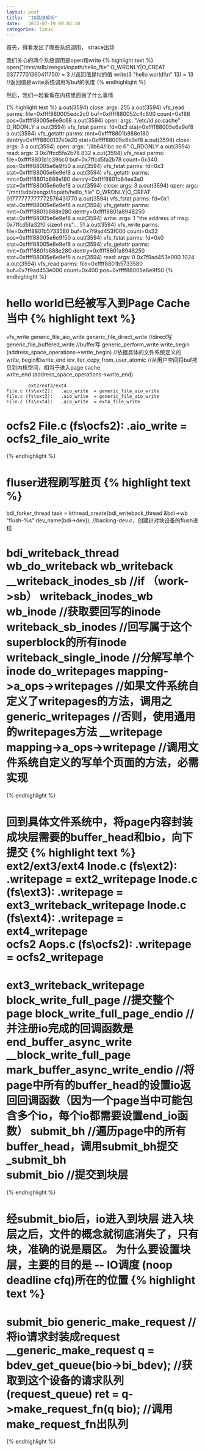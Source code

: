 ```yaml
---
layout: post
title:  "IO路径解析"
date:   2015-07-19 00:04:10
categories: linux
---
```


首先，得看发出了哪些系统调用， strace出场

我们关心的两个系统调用是open和write
{% highlight text %}
open("/mnt/sdb/zengxi/iopath/hello_file" O_WRONLY|O_CREAT 03777701360411750) = 3	//返回值是fd的值
write(3 "hello world!\n" 13)          = 13	//返回值是write系统调用写buf的长度
{% endhighlight %}


然后，我们一起看看在内核里面做了什么事情

{% highlight text %}
a.out(3594) close: args: 255
a.out(3594) vfs_read parms: file=0xffff880005edc2c0 buf=0xffff880052c4c800 count=0x188 pos=0xffff88005e6e9c68
a.out(3594) open: args: "/etc/ld.so.cache" O_RDONLY
a.out(3594) vfs_fstat parms: fd=0x3 stat=0xffff88005e6e9ef8
a.out(3594) vfs_getattr parms: mnt=0xffff8801b888e180 dentry=0xffff8800137e0a20 stat=0xffff88005e6e9ef8
a.out(3594) close: args: 3
a.out(3594) open: args: "/lib64/libc.so.6" O_RDONLY
a.out(3594) read: args: 3 0x7ffcd5fa2b78 832
a.out(3594) vfs_read parms: file=0xffff8801b1c39bc0 buf=0x7ffcd5fa2b78 count=0x340 pos=0xffff88005e6e9f50
a.out(3594) vfs_fstat parms: fd=0x3 stat=0xffff88005e6e9ef8
a.out(3594) vfs_getattr parms: mnt=0xffff8801b888e180 dentry=0xffff8801b84ee3a0 stat=0xffff88005e6e9ef8
a.out(3594) close: args: 3
a.out(3594) open: args: "/mnt/sdb/zengxi/iopath/hello_file" O_WRONLY|O_CREAT 01777777777772576431770
a.out(3594) vfs_fstat parms: fd=0x1 stat=0xffff88005e6e9ef8
a.out(3594) vfs_getattr parms: mnt=0xffff8801b888e280 dentry=0xffff8801a8948250 stat=0xffff88005e6e9ef8
a.out(3594) write: args: 1 "the address of msg: 0x7ffcd5fa32f0 sizeof ms"... 51
a.out(3594) vfs_write parms: file=0xffff8801b5733580 buf=0x7f9ad453f000 count=0x33 pos=0xffff88005e6e9f50
a.out(3594) vfs_fstat parms: fd=0x0 stat=0xffff88005e6e9ef8
a.out(3594) vfs_getattr parms: mnt=0xffff8801b888e280 dentry=0xffff8801a8948250 stat=0xffff88005e6e9ef8
a.out(3594) read: args: 0 0x7f9ad453e000 1024
a.out(3594) vfs_read parms: file=0xffff8801b5733580 buf=0x7f9ad453e000 count=0x400 pos=0xffff88005e6e9f50
{% endhighlight %}


hello world已经被写入到Page Cache当中
{% highlight text %}
============================================================================================================================================
vfs_write
	generic_file_aio_write
		generic_file_direct_write	//direct写
		generic_file_buffered_write	//buffer写
			generic_perform_write
				write_begin (address_space_operations->write_begin) //依据具体的文件系统定义的write_begin和write_end
					iov_iter_copy_from_user_atomic //从用户空间将buf拷贝到内核空间，相当于进入page cache					
				write_end (address_space_operations->write_end)
				
			ext2/ext3/ext4
	File.c (fs\ext2):	.aio_write	= generic_file_aio_write
	File.c (fs\ext3):	.aio_write	= generic_file_aio_write
	File.c (fs\ext4):	.aio_write	= ext4_file_write
	
ocfs2
	File.c (fs\ocfs2):	.aio_write	= ocfs2_file_aio_write
============================================================================================================================================
{% endhighlight %}

fluser进程刷写脏页
{% highlight text %}
============================================================================================================================================
bdi_forker_thread
	task = kthread_create(bdi_writeback_thread &bdi->wb "flush-%s" dev_name(bdi->dev)); //backing-dev.c，创建针对块设备的flush进程

bdi_writeback_thread
	wb_do_writeback
		wb_writeback
			__writeback_inodes_sb //if （work->sb）
			writeback_inodes_wb
				wb_inode 		//获取要回写的inode
				writeback_sb_inodes	//回写属于这个superblock的所有inode
					writeback_single_inode	//分解写单个inode
						do_writepages
							mapping->a_ops->writepages	//如果文件系统自定义了writepages的方法，调用之
							generic_writepages		//否则，使用通用的writepages方法
								__writepage
									mapping->a_ops->writepage	//调用文件系统自定义的写单个页面的方法，必需实现
============================================================================================================================================
{% endhighlight %}

回到具体文件系统中，将page内容封装成块层需要的buffer_head和bio，向下提交
{% highlight text %}
ext2/ext3/ext4
	Inode.c (fs\ext2):	.writepage		= ext2_writepage
	Inode.c (fs\ext3):	.writepage		= ext3_writeback_writepage
	Inode.c (fs\ext4):	.writepage		= ext4_writepage	
ocfs2
	Aops.c (fs\ocfs2):	.writepage		= ocfs2_writepage
============================================================================================================================================
ext3_writeback_writepage
	block_write_full_page	//提交整个page
		block_write_full_page_endio //并注册io完成的回调函数是end_buffer_async_write
			__block_write_full_page
				mark_buffer_async_write_endio		//将page中所有的buffer_head的设置io返回回调函数（因为一个page当中可能包含多个io，每个io都需要设置end_io函数）
				submit_bh				//遍历page中的所有buffer_head，调用submit_bh提交
					_submit_bh			
						submit_bio		//提交到块层
============================================================================================================================================
{% endhighlight %}

经submit_bio后，io进入到块层
进入块层之后，文件的概念就彻底消失了，只有块，准确的说是扇区。
为什么要设置块层，主要的目的是 -- IO调度 (noop deadline cfq)所在的位置
{% highlight text %}
============================================================================================================================================
submit_bio
	generic_make_request	//将io请求封装成request
		__generic_make_request
			q = bdev_get_queue(bio->bi_bdev);	//获取到这个设备的请求队列(request_queue)
			ret = q->make_request_fn(q bio);	//调用make_request_fn出队列
============================================================================================================================================
{% endhighlight %}
